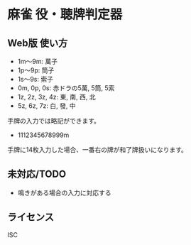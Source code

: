 # 麻雀 役・聴牌判定器

## Web版 使い方

- 1m〜9m: 萬子
- 1p〜9p: 筒子
- 1s〜9s: 索子
- 0m, 0p, 0s: 赤ドラの5萬, 5筒, 5索
- 1z, 2z, 3z, 4z: 東, 南, 西, 北
- 5z, 6z, 7z: 白, 發, 中

手牌の入力では略記ができます。

- 1112345678999m

手牌に14枚入力した場合、一番右の牌が和了牌扱いになります。

## 未対応/TODO

- 鳴きがある場合の入力に対応する

## ライセンス

ISC
